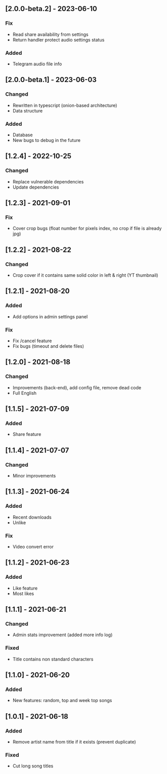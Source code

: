 ## [2.0.0-beta.2] - 2023-06-10

### Fix
- Read share availability from settings
- Return handler protect audio settings status

### Added
- Telegram audio file info


## [2.0.0-beta.1] - 2023-06-03

### Changed
- Rewritten in typescript (onion-based architecture)
- Data structure

### Added
- Database
- New bugs to debug in the future



## [1.2.4] - 2022-10-25

### Changed
- Replace vulnerable dependencies
- Update dependencies



## [1.2.3] - 2021-09-01

### Fix
- Cover crop bugs (float number for pixels index, no crop if file is already jpg)



## [1.2.2] - 2021-08-22

### Changed
- Crop cover if it contains same solid color in left & right (YT thumbnail)



## [1.2.1] - 2021-08-20

### Added
- Add options in admin settings panel

### Fix
- Fix /cancel feature
- Fix bugs (timeout and delete files)



## [1.2.0] - 2021-08-18

### Changed
- Improvements (back-end), add config file, remove dead code
- Full English



## [1.1.5] - 2021-07-09

### Added
- Share feature



## [1.1.4] - 2021-07-07

### Changed
- Minor improvements



## [1.1.3] - 2021-06-24
 
### Added
- Recent downloads
- Unlike

### Fix
- Video convert error



## [1.1.2] - 2021-06-23
 
### Added
- Like feature
- Most likes


## [1.1.1] - 2021-06-21
   
### Changed
- Admin stats improvement (added more info log)
 
### Fixed
- Title contains non standard characters


## [1.1.0] - 2021-06-20
 
### Added
- New features: random, top and week top songs


## [1.0.1] - 2021-06-18
 
### Added
- Remove artist name from title if it exists (prevent duplicate)
 
### Fixed
 
- Cut long song titles